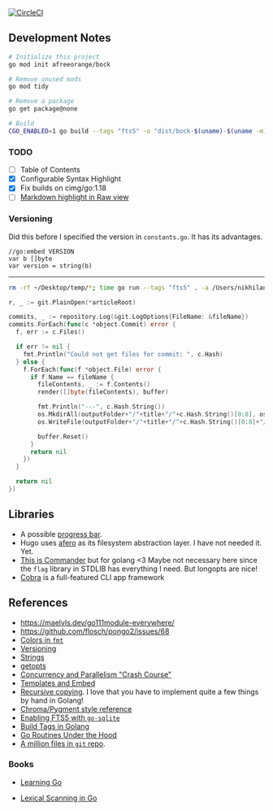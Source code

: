 [![CircleCI](https://circleci.com/gh/afreeorange/bockgo/tree/master.svg?style=svg)](https://circleci.com/gh/afreeorange/bockgo/tree/master)

## Development Notes

```bash
# Initialize this project
go mod init afreeorange/bock

# Remove unused mods
go mod tidy

# Remove a package
go get package@none

# Build
CGO_ENABLED=1 go build --tags "fts5" -o "dist/bock-$(uname)-$(uname -m)" .
```

### TODO

* [ ] Table of Contents
* [x] Configurable Syntax Highlight
* [x] Fix builds on cimg/go:1.18
* [ ] [Markdown highlight in Raw view](https://www.zupzup.org/go-markdown-syntax-highlight-chroma/)

### Versioning

Did this before I specified the version in `constants.go`. It has its advantages.

```golang
//go:embed VERSION
var b []byte
var version = string(b)
```

---

```bash
rm -rf ~/Desktop/temp/*; time go run --tags "fts5" . -a /Users/nikhilanand/personal/wiki.nikhil.io.articles -o /Users/nikhilanand/Desktop/temp
```

```go
r, _ := git.PlainOpen(*articleRoot)

commits, _ := repository.Log(&git.LogOptions{FileName: &fileName})
commits.ForEach(func(c *object.Commit) error {
  f, err := c.Files()

  if err != nil {
    fmt.Println("Could not get files for commit: ", c.Hash)
  } else {
    f.ForEach(func(f *object.File) error {
      if f.Name == fileName {
        fileContents, _ := f.Contents()
        render([]byte(fileContents), buffer)

        fmt.Println("---", c.Hash.String())
        os.MkdirAll(outputFolder+"/"+title+"/"+c.Hash.String()[0:8], os.ModePerm)
        os.WriteFile(outputFolder+"/"+title+"/"+c.Hash.String()[0:8]+"/index.html", buffer.Bytes(), os.ModePerm)

        buffer.Reset()
      }
      return nil
    })
  }

  return nil
})
```

## Libraries

* A possible [progress bar](https://github.com/vbauerster/mpb).
* Hugo uses [afero](https://github.com/spf13/afero) as its filesystem abstraction layer. I have not needed it. Yet.
* [This is Commander](https://github.com/spf13/cobra) but for golang <3 Maybe not necessary here since the `flag` library in STDLIB has everything I need. But longopts are nice!
* [Cobra](https://cobra.dev/) is a full-featured CLI app framework

## References

* https://maelvls.dev/go111module-everywhere/
* https://github.com/flosch/pongo2/issues/68
* [Colors in `fmt`](https://golangbyexample.com/print-output-text-color-console/)
* [Versioning](https://stackoverflow.com/questions/11354518/application-auto-build-versioning)
* [Strings](https://dhdersch.github.io/golang/2016/01/23/golang-when-to-use-string-pointers.html)
* [getopts](https://pkg.go.dev/github.com/pborman/getopt)
* [Concurrency and Parallelism "Crash Course"](https://levelup.gitconnected.com/a-crash-course-on-concurrency-parallelism-in-go-8ea935c9b0f8)
* [Templates and Embed](https://philipptanlak.com/mastering-html-templates-in-go-the-fundamentals/#parsing-templates)
* [Recursive copying](https://blog.depa.do/post/copy-files-and-directories-in-go). I love that you have to implement quite a few things by hand in Golang!
* [Chroma/Pygment style reference](https://xyproto.github.io/splash/docs/all.html)
* [Enabling FTS5 with `go-sqlite`](https://github.com/mattn/go-sqlite3/issues/340)
* [Build Tags in Golang](https://www.digitalocean.com/community/tutorials/customizing-go-binaries-with-build-tags)
* [Go Routines Under the Hood](https://osmh.dev/posts/goroutines-under-the-hood)
* [A million files in `git` repo](https://canvatechblog.com/we-put-half-a-million-files-in-one-git-repository-heres-what-we-learned-ec734a764181).

### Books

* [Learning Go](https://miek.nl/go/learninggo.html)

* [Lexical Scanning in Go](https://www.youtube.com/watch?v=HxaD_trXwRE)
